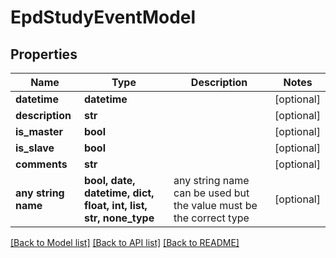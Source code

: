 # EpdStudyEventModel


## Properties
Name | Type | Description | Notes
------------ | ------------- | ------------- | -------------
**datetime** | **datetime** |  | [optional] 
**description** | **str** |  | [optional] 
**is_master** | **bool** |  | [optional] 
**is_slave** | **bool** |  | [optional] 
**comments** | **str** |  | [optional] 
**any string name** | **bool, date, datetime, dict, float, int, list, str, none_type** | any string name can be used but the value must be the correct type | [optional]

[[Back to Model list]](../README.md#documentation-for-models) [[Back to API list]](../README.md#documentation-for-api-endpoints) [[Back to README]](../README.md)


